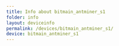 ```yaml
---
title: Info about bitmain_antminer_s1
folder: info
layout: deviceinfo
permalink: /devices/bitmain_antminer_s1/
device: bitmain_antminer_s1
---
```


